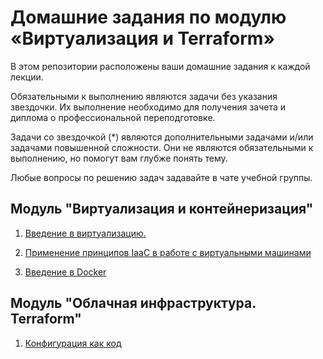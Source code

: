 # Домашние задания по модулю «Виртуализация и Terraform»

В этом репозитории расположены ваши домашние задания к каждой лекции. 

Обязательными к выполнению являются задачи без указания звездочки. Их выполнение необходимо для получения зачета и диплома о профессиональной переподготовке.

Задачи со звездочкой (*) являются дополнительными задачами и/или задачами повышенной сложности. Они не являются обязательными к выполнению, но помогут вам глубже понять тему.

Любые вопросы по решению задач задавайте в чате учебной группы.

## Модуль "Виртуализация и контейнеризация"

1. [Введение в виртуализацию.](https://github.com/netology-code/virt-homeworks/tree/virt-11/05-virt-01-basics)

2. [Применение принципов IaaC в работе с виртуальными машинами](https://github.com/netology-code/virt-homeworks/tree/virt-11/05-virt-02-iaac)

3. [Введение в Docker](https://github.com/netology-code/virt-homeworks/tree/virt-11/05-virt-03-docker)

## Модуль "Облачная инфраструктура. Terraform"

1. [Конфигурация как код](07-terraform-01-intro) 

